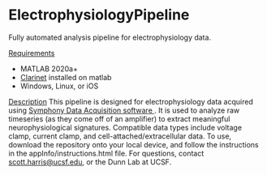 # ElectrophysiologyPipeline
Fully automated analysis pipeline for electrophysiology data.

<u>Requirements</u>
<ul>
  <li>MATLAB 2020a+</li>
<li><a href = "https://lucadellasantina.github.io/Clarinet/">Clarinet</a> installed on matlab</li>
<li>Windows, Linux, or iOS</li>
</ul>

<u>Description</u>
This pipeline is designed for electrophysiology data acquired using <a href = "https://symphony-das.github.io/">Symphony Data Acquisition software </a>. It is used to analyze raw timeseries (as they come off of an amplifier) to extract meaningful neurophysiological signatures. Compatible data types include voltage clamp, current clamp, and cell-attached/extracellular data. To use, download the repository onto your local device, and follow the instructions in the appInfo/instructions.html file. For questions, contact <a href="mailto:scott.harris@ucsf.edu">scott.harris@ucsf.edu</a>, or the Dunn Lab at UCSF.
